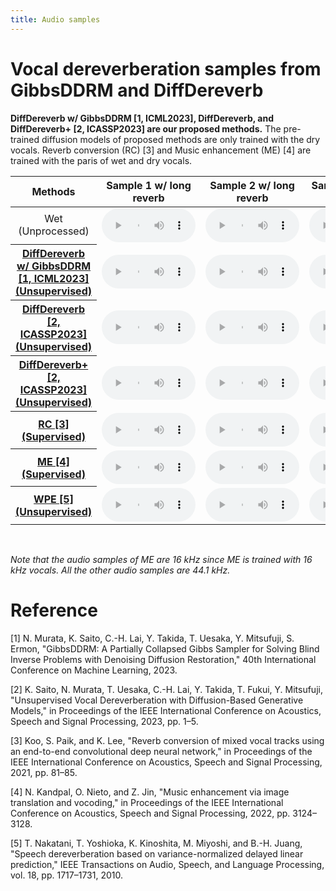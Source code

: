 ```yaml
---
title: Audio samples
---
```

# Vocal dereverberation samples from GibbsDDRM and DiffDereverb

**DiffDereverb w/ GibbsDDRM [1, ICML2023], DiffDereverb, and DiffDereverb+ [2, ICASSP2023] are our proposed methods.**
The pre-trained diffusion models of proposed methods are only trained with the dry vocals.
Reverb conversion (RC) [3] and Music enhancement (ME) [4] are trained with the paris of wet and dry vocals.

<table align="center"  style="text-align: center;">
  <thead>
    <tr>
      <th style="text-align: center;">Methods</th>
      <th style="text-align: center;">Sample 1 w/ long reverb</th>
      <th style="text-align: center;">Sample 2 w/ long reverb</th>
      <th style="text-align: center;">Sample 1 w/ short reverb</th>
      <th style="text-align: center;">Sample 2 w/ short reverb</th>
    </tr>
  </thead>
  <tbody>
    <tr>
      <td>Wet <br> (Unprocessed)</td>
      <td><audio  controls="" style="width:150px;" preload="auto">
            <source src="audio/Wet/Vo_008_rev02.wav"></audio></td>
      <td><audio  controls="" style="width:150px;" preload="auto">
            <source src="audio/Wet/Vo_018_rev02_norm.wav"></audio></td>
      <td><audio  controls="" style="width:150px;" preload="auto">
            <source src="audio/Wet/Vo_008_rev04_norm.wav"></audio></td>
      <td><audio  controls="" style="width:150px;" preload="auto">
            <source src="audio/Wet/Vo_018_rev00_norm.wav"></audio></td>
    </tr>
    <tr>
      <th style="text-align: center;"><a href="https://arxiv.org/abs/2301.12686">DiffDereverb w/ GibbsDDRM [1, ICML2023] <br> (Unsupervised)</a></th>
      <td><audio  controls="" style="width:150px;" preload="auto">
            <source src="audio/GibbsDDRM/GibbsDDRM_Vo_008_rev02.wav"></audio></td>
      <td><audio  controls="" style="width:150px;" preload="auto">
            <source src="audio/GibbsDDRM/GibbsDDRM_Vo_018_rev02_norm.wav"></audio></td>
      <td><audio  controls="" style="width:150px;" preload="auto">
            <source src="audio/GibbsDDRM/GibbsDDRM_Vo_008_rev04_norm.wav"></audio></td>
      <td><audio  controls="" style="width:150px;" preload="auto">
            <source src="audio/GibbsDDRM/GibbsDDRM_Vo_018_rev00_norm.wav"></audio></td>
    </tr>
    <tr>
      <th style="text-align: center;"><a href="https://ieeexplore.ieee.org/document/10095761">DiffDereverb [2, ICASSP2023] <br> (Unsupervised)</a></th>
      <td><audio  controls="" style="width:150px;" preload="auto">
            <source src="audio/Proposed/Proposed_Vo_008_rev02.wav"></audio></td>
      <td><audio  controls="" style="width:150px;" preload="auto">
            <source src="audio/Proposed/Proposed_Vo_018_rev02_norm.wav"></audio></td>
      <td><audio  controls="" style="width:150px;" preload="auto">
            <source src="audio/Proposed/Proposed_Vo_008_rev04_norm.wav"></audio></td>
      <td><audio  controls="" style="width:150px;" preload="auto">
            <source src="audio/Proposed/Proposed_Vo_018_rev00_norm.wav"></audio></td>
    </tr>
    <tr>
      <th style="text-align: center;"><a href="https://ieeexplore.ieee.org/document/10095761">DiffDereverb+ [2, ICASSP2023] <br> (Unsupervised)</a></th>
      <td><audio  controls="" style="width:150px;" preload="auto">
            <source src="audio/Proposed+/Proposed+_Vo_008_rev02.wav"></audio></td>
      <td><audio  controls="" style="width:150px;" preload="auto">
            <source src="audio/Proposed+/Proposed+_Vo_018_rev02_norm.wav"></audio></td>
      <td><audio  controls="" style="width:150px;" preload="auto">
            <source src="audio/Proposed+/Proposed+_Vo_008_rev04_norm.wav"></audio></td>
      <td><audio  controls="" style="width:150px;" preload="auto">
            <source src="audio/Proposed+/Proposed+_Vo_018_rev00_norm.wav"></audio></td>
    </tr>
    <tr>
      <th style="text-align: center;"><a href="https://arxiv.org/abs/2103.02147">RC [3] <br> (Supervised)</a></th>
      <td><audio  controls="" style="width:150px;" preload="auto">
            <source src="audio/RC/RC_Vo_008_rev02.wav"></audio></td>
      <td><audio  controls="" style="width:150px;" preload="auto">
            <source src="audio/RC/RC_Vo_018_rev02_norm.wav"></audio></td>
      <td><audio  controls="" style="width:150px;" preload="auto">
            <source src="audio/RC/RC_Vo_008_rev04_norm.wav"></audio></td>
      <td><audio  controls="" style="width:150px;" preload="auto">
            <source src="audio/RC/RC_Vo_018_rev00_norm.wav"></audio></td>
    </tr>
    <tr>
      <th style="text-align: center;"><a href="https://arxiv.org/abs/2204.13289">ME [4] <br> (Supervised)</a></th>
      <td><audio  controls="" style="width:150px;" preload="auto">
            <source src="audio/ME/ME_Vo_008_rev02_norm.wav"></audio></td>
      <td><audio  controls="" style="width:150px;" preload="auto">
            <source src="audio/ME/ME_Vo_018_rev02_norm.wav"></audio></td>
      <td><audio  controls="" style="width:150px;" preload="auto">
            <source src="audio/ME/ME_Vo_008_rev04_norm.wav"></audio></td>
      <td><audio  controls="" style="width:150px;" preload="auto">
            <source src="audio/ME/ME_Vo_018_rev00_norm.wav"></audio></td>
    </tr>
    <tr>
      <th style="text-align: center;"><a href="https://ieeexplore.ieee.org/document/5547558">WPE [5] <br> (Unsupervised)</a></th>
      <td><audio  controls="" style="width:150px;" preload="auto">
            <source src="audio/WPE/WPE_Vo_008_rev02.wav"></audio></td>
      <td><audio  controls="" style="width:150px;" preload="auto">
            <source src="audio/WPE/WPE_Vo_018_rev02_norm.wav"></audio></td>
      <td><audio  controls="" style="width:150px;" preload="auto">
            <source src="audio/WPE/WPE_Vo_008_rev04.wav"></audio></td>
      <td><audio  controls="" style="width:150px;" preload="auto">
            <source src="audio/WPE/WPE_Vo_018_rev00_norm.wav"></audio></td>
    </tr>
  </tbody>
</table>    
<br>

*Note that the audio samples of ME are 16 kHz since ME is trained with 16 kHz vocals. All the other audio samples are 44.1 kHz.* 

# Reference
[1] N. Murata, K. Saito, C.-H. Lai, Y. Takida, T. Uesaka, Y. Mitsufuji, S. Ermon, "GibbsDDRM: A Partially Collapsed Gibbs Sampler for Solving Blind Inverse Problems with Denoising Diffusion Restoration," 40th International Conference on Machine Learning, 2023.

[2] K. Saito, N. Murata, T. Uesaka, C.-H. Lai, Y. Takida, T. Fukui, Y. Mitsufuji, "Unsupervised Vocal Dereverberation with Diffusion-Based Generative Models," in Proceedings of the IEEE International Conference on Acoustics, Speech and Signal Processing, 2023, pp. 1–5.

[3] Koo, S. Paik, and K. Lee, "Reverb conversion of mixed vocal tracks using an end-to-end convolutional deep neural network," in Proceedings of the IEEE International Conference on Acoustics, Speech and Signal Processing, 2021, pp. 81–85.

[4] N. Kandpal, O. Nieto, and Z. Jin, "Music enhancement via image translation and vocoding," in Proceedings of the IEEE International Conference on Acoustics, Speech and Signal Processing, 2022, pp. 3124–3128.

[5] T. Nakatani, T. Yoshioka, K. Kinoshita, M. Miyoshi, and B.-H. Juang, "Speech dereverberation based on variance-normalized delayed linear prediction," IEEE Transactions on Audio, Speech, and Language Processing, vol. 18, pp. 1717–1731, 2010.
